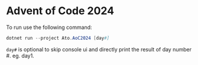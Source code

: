 # Advent of Code 2024

To run use the following command:
```powershell
dotnet run --project Ato.AoC2024 [day#]
```

`day#` is optional to skip console ui and directly print the result of day number #. eg. day1.